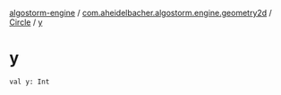 [algostorm-engine](../../index.md) / [com.aheidelbacher.algostorm.engine.geometry2d](../index.md) / [Circle](index.md) / [y](.)

# y

`val y: Int`